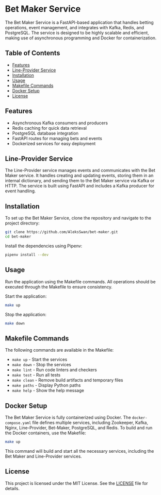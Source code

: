# Bet Maker Service

The Bet Maker Service is a FastAPI-based application that handles betting operations, event management, and integrates with Kafka, Redis, and PostgreSQL. The service is designed to be highly scalable and efficient, making use of asynchronous programming and Docker for containerization.

## Table of Contents

- [Features](#features)
- [Line-Provider Service](#line-provider-service)
- [Installation](#installation)
- [Usage](#usage)
- [Makefile Commands](#makefile-commands)
- [Docker Setup](#docker-setup)
- [License](#license)

## Features

- Asynchronous Kafka consumers and producers
- Redis caching for quick data retrieval
- PostgreSQL database integration
- FastAPI routes for managing bets and events
- Dockerized services for easy deployment

## Line-Provider Service

The Line-Provider service manages events and communicates with the Bet Maker service. It handles creating and updating events, storing them in an internal dictionary, and sending them to the Bet Maker service via Kafka or HTTP. The service is built using FastAPI and includes a Kafka producer for event handling.

## Installation

To set up the Bet Maker Service, clone the repository and navigate to the project directory:

```bash
git clone https://github.com/AleksSwan/bet-maker.git
cd bet-maker
```

Install the dependencies using Pipenv:

```bash
pipenv install --dev
```

## Usage

Run the application using the Makefile commands. All operations should be executed through the Makefile to ensure consistency.

Start the application:

```bash
make up
```

Stop the application:

```bash
make down
```

## Makefile Commands

The following commands are available in the Makefile:

- `make up` - Start the services
- `make down` - Stop the services
- `make lint` - Run code linters and checkers
- `make test` - Run all tests
- `make clean` - Remove build artifacts and temporary files
- `make paths` - Display Python paths
- `make help` - Show the help message

## Docker Setup

The Bet Maker Service is fully containerized using Docker. The `docker-compose.yaml` file defines multiple services, including Zookeeper, Kafka, Nginx, Line-Provider, Bet-Maker, PostgreSQL, and Redis. To build and run the Docker containers, use the Makefile:

```bash
make up
```

This command will build and start all the necessary services, including the Bet Maker and Line-Provider services.

## License

This project is licensed under the MIT License. See the [LICENSE](LICENSE) file for details.

